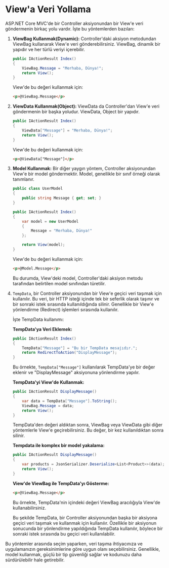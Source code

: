 ﻿# View'a Veri Yollama

ASP.NET Core MVC'de bir Controller aksiyonundan bir View'e veri göndermenin birkaç yolu vardır. İşte bu yöntemlerden bazıları:

1. **ViewBag Kullanmak(Dynamic):**
   Controller'daki aksiyon metodundan ViewBag kullanarak View'e veri gönderebilirsiniz. ViewBag, dinamik bir yapıdır ve her türlü veriyi içerebilir.

   ```csharp
   public IActionResult Index()
   {
       ViewBag.Message = "Merhaba, Dünya!";
       return View();
   }
   ```

   View'de bu değeri kullanmak için:

   ```html
   <p>@ViewBag.Message</p>
   ```

2. **ViewData Kullanmak(Object):**
   ViewData da Controller'dan View'e veri göndermenin bir başka yoludur. ViewData, Object bir yapıdır.

   ```csharp
   public IActionResult Index()
   {
       ViewData["Message"] = "Merhaba, Dünya!";
       return View();
   }
   ```

   View'de bu değeri kullanmak için:

   ```html
   <p>@ViewData["Message"]</p>
   ```

3. **Model Kullanmak:**
   Bir diğer yaygın yöntem, Controller aksiyonundan View'e bir model göndermektir. Model, genellikle bir sınıf örneği olarak tanımlanır.

   ```csharp
   public class UserModel
   {
       public string Message { get; set; }
   }

   public IActionResult Index()
   {
       var model = new UserModel
       {
           Message = "Merhaba, Dünya!"
       };

       return View(model);
   }
   ```

   View'de bu değeri kullanmak için:

   ```html
   <p>@Model.Message</p>
   ```

   Bu durumda, View'deki model, Controller'daki aksiyon metodu tarafından belirtilen model sınıfından türetilir.
4. `TempData`, bir Controller aksiyonundan bir View'e geçici veri taşımak için kullanılır. Bu veri, bir HTTP isteği içinde tek bir seferlik olarak taşınır ve bir sonraki istek sırasında kullanıldığında silinir. Genellikle bir View'e yönlendirme (Redirect) işlemleri sırasında kullanılır.

	İşte TempData kullanımı:

	**TempData'ya Veri Eklemek:**
   ```csharp
   public IActionResult Index()
   {
       TempData["Message"] = "Bu bir TempData mesajıdır.";
       return RedirectToAction("DisplayMessage");
   }
   ```

   Bu örnekte, `TempData["Message"]` kullanılarak TempData'ye bir değer eklenir ve "DisplayMessage" aksiyonuna yönlendirme yapılır.

	**TempData'yi View'de Kullanmak:**
   ```csharp
   public IActionResult DisplayMessage()
   {
       var data = TempData["Message"].ToString();
       ViewBag.Message = data;
       return View();
   }
   ```

   TempData'den değeri aldıktan sonra, ViewBag veya ViewData gibi diğer yöntemlerle View'e geçirebilirsiniz. Bu değer, bir kez kullanıldıktan sonra silinir.
   
   **Tempdata ile komplex bir model yakalama:**
   ```csharp
   public IActionResult DisplayMessage()
   {
	   var products = JsonSerializer.Deserialize<List<Product>>(data);
       return View();
   }
   ```

	**View'de ViewBag ile TempData'yı Gösterme:**
   ```html
   <p>@ViewBag.Message</p>
   ```

   Bu örnekte, TempData'nin içindeki değeri ViewBag aracılığıyla View'de kullanabilirsiniz.

	Bu şekilde TempData, bir Controller aksiyonundan başka bir aksiyona geçici veri taşımak ve kullanmak için kullanılır. Özellikle bir aksiyonun sonucunda bir yönlendirme yapıldığında TempData kullanılır, böylece bir sonraki istek sırasında bu geçici veri kullanılabilir.

Bu yöntemler arasında seçim yaparken, veri taşıma ihtiyacınıza ve uygulamanızın gereksinimlerine göre uygun olanı seçebilirsiniz. Genellikle, model kullanmak, güçlü bir tip güvenliği sağlar ve kodunuzu daha sürdürülebilir hale getirebilir.
